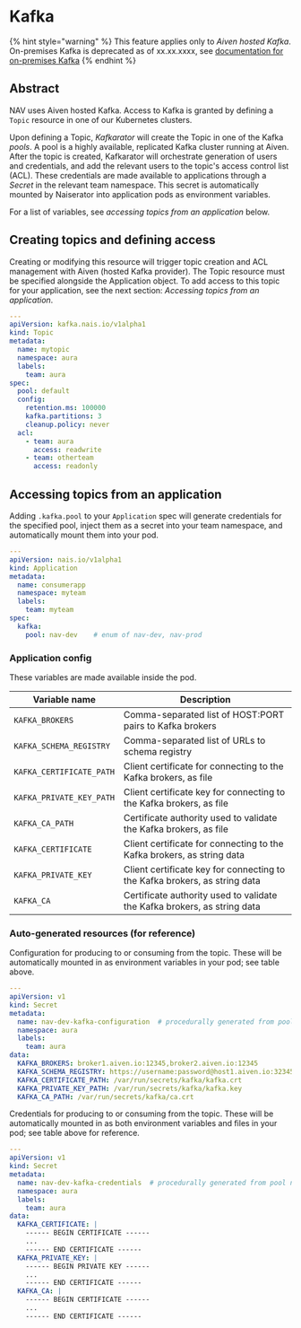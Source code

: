 # Kafka

{% hint style="warning" %}
This feature applies only to _Aiven hosted Kafka_. On-premises Kafka is deprecated as of xx.xx.xxxx,
see [documentation for on-premises Kafka](...)
{% endhint %}

## Abstract

NAV uses Aiven hosted Kafka. Access to Kafka is granted by defining a `Topic`
resource in one of our Kubernetes clusters.

Upon defining a Topic, _Kafkarator_ will create the Topic in one of the Kafka
_pools_. A pool is a highly available, replicated Kafka cluster running at
Aiven. After the topic is created, Kafkarator will orchestrate generation of
users and credentials, and add the relevant users to the topic's access control
list (ACL). These credentials are made available to applications through a
_Secret_ in the relevant team namespace. This secret is automatically mounted
by Naiserator into application pods as environment variables.

For a list of variables, see _accessing topics from an application_ below.

## Creating topics and defining access

Creating or modifying this resource will trigger topic creation and ACL
management with Aiven (hosted Kafka provider).  The Topic resource must be
specified alongside the Application object. To add access to this topic for
your application, see the next section: _Accessing topics from an
application_.

```yaml
---
apiVersion: kafka.nais.io/v1alpha1
kind: Topic
metadata:
  name: mytopic
  namespace: aura
  labels:
    team: aura
spec:
  pool: default
  config:
    retention.ms: 100000
    kafka.partitions: 3
    cleanup.policy: never
  acl:
    - team: aura
      access: readwrite
    - team: otherteam
      access: readonly
```

## Accessing topics from an application

Adding `.kafka.pool` to your `Application` spec will generate credentials for the specified pool,
inject them as a secret into your team namespace, and automatically mount them into your pod.

```yaml
---
apiVersion: nais.io/v1alpha1
kind: Application
metadata:
  name: consumerapp
  namespace: myteam
  labels:
    team: myteam
spec:
  kafka:
    pool: nav-dev    # enum of nav-dev, nav-prod
```

### Application config

These variables are made available inside the pod.

| Variable name | Description |
|---|---|
| `KAFKA_BROKERS` | Comma-separated list of HOST:PORT pairs to Kafka brokers |
| `KAFKA_SCHEMA_REGISTRY` | Comma-separated list of URLs to schema registry |
| `KAFKA_CERTIFICATE_PATH` | Client certificate for connecting to the Kafka brokers, as file |
| `KAFKA_PRIVATE_KEY_PATH` | Client certificate key for connecting to the Kafka brokers, as file |
| `KAFKA_CA_PATH` | Certificate authority used to validate the Kafka brokers, as file |
| `KAFKA_CERTIFICATE` | Client certificate for connecting to the Kafka brokers, as string data |
| `KAFKA_PRIVATE_KEY` | Client certificate key for connecting to the Kafka brokers, as string data |
| `KAFKA_CA` | Certificate authority used to validate the Kafka brokers, as string data |

### Auto-generated resources (for reference)

Configuration for producing to or consuming from the topic.  These will be
automatically mounted in as environment variables in your pod; see table above.

```yaml
---
apiVersion: v1
kind: Secret
metadata:
  name: nav-dev-kafka-configuration  # procedurally generated from pool name
  namespace: aura
  labels:
    team: aura
data:
  KAFKA_BROKERS: broker1.aiven.io:12345,broker2.aiven.io:12345
  KAFKA_SCHEMA_REGISTRY: https://username:password@host1.aiven.io:32345,https://username:password@host2.aiven.io:32345
  KAFKA_CERTIFICATE_PATH: /var/run/secrets/kafka/kafka.crt
  KAFKA_PRIVATE_KEY_PATH: /var/run/secrets/kafka/kafka.key
  KAFKA_CA_PATH: /var/run/secrets/kafka/ca.crt
```

Credentials for producing to or consuming from the topic.  These will be
automatically mounted in as both environment variables and files in your pod;
see table above for reference.

```yaml
---
apiVersion: v1
kind: Secret
metadata:
  name: nav-dev-kafka-credentials  # procedurally generated from pool name
  namespace: aura
  labels:
    team: aura
data:
  KAFKA_CERTIFICATE: |
    ------ BEGIN CERTIFICATE ------
    ...
    ------ END CERTIFICATE ------
  KAFKA_PRIVATE_KEY: |
    ------ BEGIN PRIVATE KEY ------
    ...
    ------ END CERTIFICATE ------
  KAFKA_CA: |
    ------ BEGIN CERTIFICATE ------
    ...
    ------ END CERTIFICATE ------
```
